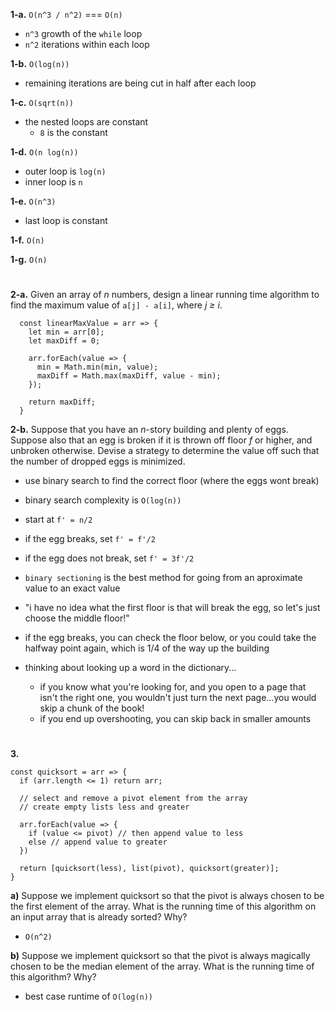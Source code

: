 **1-a.** `O(n^3 / n^2)` === `O(n)`
  * `n^3` growth of the `while` loop
  * `n^2` iterations within each loop

**1-b.** `O(log(n))`
  * remaining iterations are being cut in half after each loop

**1-c.** `O(sqrt(n))`
  * the nested loops are constant
    * `8` is the constant

**1-d.** `O(n log(n))`
  * outer loop is `log(n)`
  * inner loop is `n`

**1-e.** `O(n^3)`
  * last loop is constant

**1-f.** `O(n)`

**1-g.** `O(n)`

#

**2-a.** Given an array of _n_ numbers, design a linear running time algorithm to find the maximum value of `a[j] - a[i]`, where _j ≥ i_.

```
  const linearMaxValue = arr => {
    let min = arr[0];
    let maxDiff = 0;

    arr.forEach(value => {
      min = Math.min(min, value);
      maxDiff = Math.max(maxDiff, value - min);
    });

    return maxDiff;
  }
```

**2-b.** Suppose that you have an _n_-story building and plenty of eggs. Suppose also that an egg is broken if it is thrown off floor _f_ or higher, and unbroken otherwise. Devise a strategy to determine the value off such that the number of dropped eggs is minimized.
  * use binary search to find the correct floor (where the eggs wont break)
  * binary search complexity is `O(log(n))`

  * start at `f' = n/2`
  * if the egg breaks, set `f' = f'/2`
  * if the egg does not break, set `f' = 3f'/2`

  * `binary sectioning` is the best method for going from an aproximate value to an exact value
  * "i have no idea what the first floor is that will break the egg, so let's just choose the middle floor!"
  * if the egg breaks, you can check the floor below, or you could take the halfway point again, which is 1/4 of the way up the building
  * thinking about looking up a word in the dictionary...
    * if you know what you're looking for, and you open to a page that isn't the right one, you wouldn't just turn the next page...you would skip a chunk of the book!
    * if you end up overshooting, you can skip back in smaller amounts

#

**3.**
```
const quicksort = arr => {
  if (arr.length <= 1) return arr;

  // select and remove a pivot element from the array
  // create empty lists less and greater

  arr.forEach(value => {
    if (value <= pivot) // then append value to less
    else // append value to greater
  })

  return [quicksort(less), list(pivot), quicksort(greater)];
}
```

**a)** Suppose we implement quicksort so that the pivot is always chosen to be the first element of the array. What is the running time of this algorithm on an input array that is already sorted?  Why?
  * `O(n^2)`

**b)** Suppose we implement quicksort so that the pivot is always magically chosen to be the median element of the array.  What is the running time of this algorithm?  Why?
  * best case runtime of `O(log(n))`